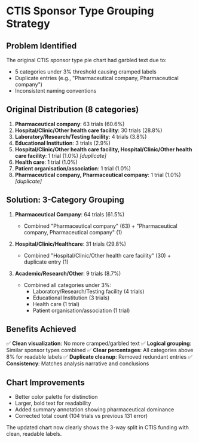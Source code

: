 # CTIS Sponsor Type Grouping Strategy

## Problem Identified
The original CTIS sponsor type pie chart had garbled text due to:
- 5 categories under 3% threshold causing cramped labels
- Duplicate entries (e.g., "Pharmaceutical company, Pharmaceutical company")
- Inconsistent naming conventions

## Original Distribution (8 categories)
1. **Pharmaceutical company**: 63 trials (60.6%)
2. **Hospital/Clinic/Other health care facility**: 30 trials (28.8%)
3. **Laboratory/Research/Testing facility**: 4 trials (3.8%)
4. **Educational Institution**: 3 trials (2.9%)
5. **Hospital/Clinic/Other health care facility, Hospital/Clinic/Other health care facility**: 1 trial (1.0%) *[duplicate]*
6. **Health care**: 1 trial (1.0%)
7. **Patient organisation/association**: 1 trial (1.0%)
8. **Pharmaceutical company, Pharmaceutical company**: 1 trial (1.0%) *[duplicate]*

## Solution: 3-Category Grouping
1. **Pharmaceutical Company**: 64 trials (61.5%)
   - Combined "Pharmaceutical company" (63) + "Pharmaceutical company, Pharmaceutical company" (1)
   
2. **Hospital/Clinic/Healthcare**: 31 trials (29.8%)
   - Combined "Hospital/Clinic/Other health care facility" (30) + duplicate entry (1)
   
3. **Academic/Research/Other**: 9 trials (8.7%)
   - Combined all categories under 3%:
     - Laboratory/Research/Testing facility (4 trials)
     - Educational Institution (3 trials)
     - Health care (1 trial)
     - Patient organisation/association (1 trial)

## Benefits Achieved
✅ **Clean visualization**: No more cramped/garbled text
✅ **Logical grouping**: Similar sponsor types combined
✅ **Clear percentages**: All categories above 8% for readable labels
✅ **Duplicate cleanup**: Removed redundant entries
✅ **Consistency**: Matches analysis narrative and conclusions

## Chart Improvements
- Better color palette for distinction
- Larger, bold text for readability
- Added summary annotation showing pharmaceutical dominance
- Corrected total count (104 trials vs previous 131 error)

The updated chart now clearly shows the 3-way split in CTIS funding with clean, readable labels.